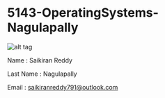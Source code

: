 # 5143-OperatingSystems-Nagulapally

![alt tag](https://avatars0.githubusercontent.com/u/21366093?v=3&s=460)

Name : Saikiran Reddy 

Last Name : Nagulapally

Email : saikiranreddy791@outlook.com
